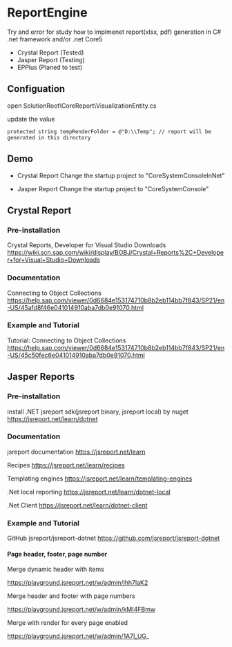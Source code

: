 # ReportEngine
Try and error for study how to implmenet report(xlsx, pdf) generation in C# .net framework and/or .net Core5

- Crystal Report (Tested)
- Jasper Report (Testing)
- EPPlus (Planed to test)

## Configuation
open SolutionRoot\CoreReport\VisualizationEntity.cs

update the value
```
protected string tempRenderFolder = @"D:\\Temp"; // report will be generated in this directory
```

## Demo
- Crystal Report
Change the startup project to "CoreSystemConsoleInNet"

- Jasper Report
Change the startup project to "CoreSystemConsole"

## Crystal Report
### Pre-installation
Crystal Reports, Developer for Visual Studio Downloads
https://wiki.scn.sap.com/wiki/display/BOBJ/Crystal+Reports%2C+Developer+for+Visual+Studio+Downloads

### Documentation
Connecting to Object Collections
https://help.sap.com/viewer/0d6684e153174710b8b2eb114bb7f843/SP21/en-US/45afd8f46e041014910aba7db0e91070.html

### Example and Tutorial
Tutorial: Connecting to Object Collections
https://help.sap.com/viewer/0d6684e153174710b8b2eb114bb7f843/SP21/en-US/45c50fec6e041014910aba7db0e91070.html

## Jasper Reports
### Pre-installation
install .NET jsreport sdk(jsreport binary, jsreport local) by nuget
https://jsreport.net/learn/dotnet

### Documentation
jsreport documentation
https://jsreport.net/learn

Recipes
https://jsreport.net/learn/recipes

Templating engines
https://jsreport.net/learn/templating-engines

.Net local reporting
https://jsreport.net/learn/dotnet-local

.Net Client
https://jsreport.net/learn/dotnet-client

### Example and Tutorial
GitHub jsreport/jsreport-dotnet
https://github.com/jsreport/jsreport-dotnet

#### Page header, footer, page number
Merge dynamic header with items
 
https://playground.jsreport.net/w/admin/ihh7laK2

Merge header and footer with page numbers

https://playground.jsreport.net/w/admin/kMI4FBmw

Merge with render for every page enabled

https://playground.jsreport.net/w/admin/1A7l_UG_
